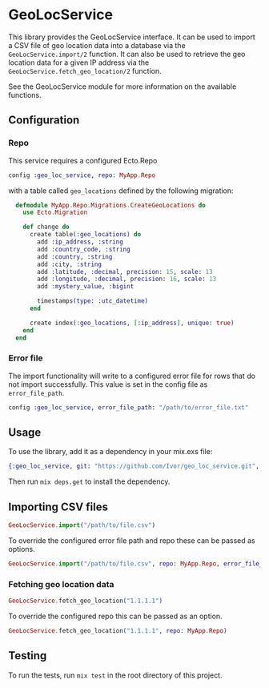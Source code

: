 # GeoLocService

This library provides the GeoLocService interface. 
It can be used to import a CSV file of geo location data into a database via the `GeoLocService.import/2` function. 
It can also be used to retrieve the geo location data for a given IP address via the `GeoLocService.fetch_geo_location/2` function.

See the GeoLocService module for more information on the available functions.

## Configuration

### Repo

This service requires a configured Ecto.Repo 

```elixir
config :geo_loc_service, repo: MyApp.Repo
```

with a table called `geo_locations` defined by the following migration: 

```elixir
  defmodule MyApp.Repo.Migrations.CreateGeoLocations do
    use Ecto.Migration

    def change do
      create table(:geo_locations) do
        add :ip_address, :string
        add :country_code, :string
        add :country, :string
        add :city, :string
        add :latitude, :decimal, precision: 15, scale: 13
        add :longitude, :decimal, precision: 16, scale: 13
        add :mystery_value, :bigint

        timestamps(type: :utc_datetime)
      end

      create index(:geo_locations, [:ip_address], unique: true)
    end
  end
```

### Error file

The import functionality will write to a configured error file for rows that do not import successfully. 
This value is set in the config file as `error_file_path`.

```elixir
config :geo_loc_service, error_file_path: "/path/to/error_file.txt"
```

## Usage

To use the library, add it as a dependency in your mix.exs file:

```elixir
{:geo_loc_service, git: "https://github.com/Ivor/geo_loc_service.git", tag: "0.1.0"}
```

Then run `mix deps.get` to install the dependency.

## Importing CSV files

```elixir
GeoLocService.import("/path/to/file.csv")
```

To override the configured error file path and repo these can be passed as options.
```elixir
GeoLocService.import("/path/to/file.csv", repo: MyApp.Repo, error_file_path: "/path/to/error_file.txt")
```

### Fetching geo location data

```elixir
GeoLocService.fetch_geo_location("1.1.1.1")
```

To override the configured repo this can be passed as an option.
```elixir
GeoLocService.fetch_geo_location("1.1.1.1", repo: MyApp.Repo)
```

## Testing

To run the tests, run `mix test` in the root directory of this project.

